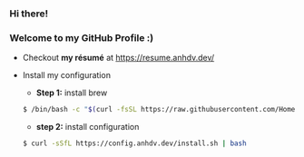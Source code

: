 ### Hi there!
### Welcome to my GitHub Profile :)

* Checkout **my résumé** at <a href="https://resume.anhdv.dev/" target="_blank">https://resume.anhdv.dev/</a>

* Install my configuration
  * **Step 1:** install brew
  ``` bash 
  $ /bin/bash -c "$(curl -fsSL https://raw.githubusercontent.com/Homebrew/install/HEAD/install.sh)"
  ```
  
  * **step 2:** install configuration
  ``` bash
  $ curl -sSfL https://config.anhdv.dev/install.sh | bash
  ```  
